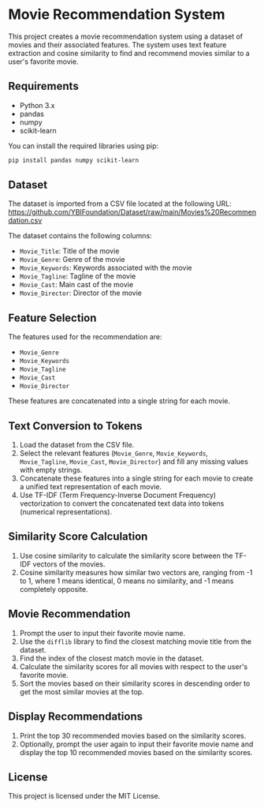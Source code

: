 # Movie Recommendation System

This project creates a movie recommendation system using a dataset of movies and their associated features. The system uses text feature extraction and cosine similarity to find and recommend movies similar to a user's favorite movie.

## Requirements

- Python 3.x
- pandas
- numpy
- scikit-learn

You can install the required libraries using pip:

```bash
pip install pandas numpy scikit-learn
```
## Dataset
The dataset is imported from a CSV file located at the following URL:
https://github.com/YBIFoundation/Dataset/raw/main/Movies%20Recommendation.csv

The dataset contains the following columns:

- `Movie_Title`: Title of the movie
- `Movie_Genre`: Genre of the movie
- `Movie_Keywords`: Keywords associated with the movie
- `Movie_Tagline`: Tagline of the movie
- `Movie_Cast`: Main cast of the movie
- `Movie_Director`: Director of the movie

## Feature Selection
The features used for the recommendation are:

- `Movie_Genre`
- `Movie_Keywords`
- `Movie_Tagline`
- `Movie_Cast`
- `Movie_Director`

These features are concatenated into a single string for each movie.

## Text Conversion to Tokens
1. Load the dataset from the CSV file.
2. Select the relevant features (`Movie_Genre`, `Movie_Keywords`, `Movie_Tagline`, `Movie_Cast`, `Movie_Director`) and fill any missing values with empty strings.
3. Concatenate these features into a single string for each movie to create a unified text representation of each movie.
4. Use TF-IDF (Term Frequency-Inverse Document Frequency) vectorization to convert the concatenated text data into tokens (numerical representations).

## Similarity Score Calculation
1. Use cosine similarity to calculate the similarity score between the TF-IDF vectors of the movies.
2. Cosine similarity measures how similar two vectors are, ranging from -1 to 1, where 1 means identical, 0 means no similarity, and -1 means completely opposite.

## Movie Recommendation
1. Prompt the user to input their favorite movie name.
2. Use the `difflib` library to find the closest matching movie title from the dataset.
3. Find the index of the closest match movie in the dataset.
4. Calculate the similarity scores for all movies with respect to the user's favorite movie.
5. Sort the movies based on their similarity scores in descending order to get the most similar movies at the top.

## Display Recommendations
1. Print the top 30 recommended movies based on the similarity scores.
2. Optionally, prompt the user again to input their favorite movie name and display the top 10 recommended movies based on the similarity scores.

## License
This project is licensed under the MIT License.
